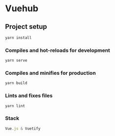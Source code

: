 # Vuehub

## Project setup
```js
yarn install
```

### Compiles and hot-reloads for development
```js
yarn serve
```

### Compiles and minifies for production
```js
yarn build
```

### Lints and fixes files
```js
yarn lint
```

### Stack
```js
Vue.js & Vuetify
```
